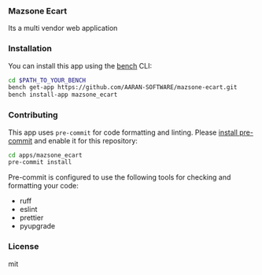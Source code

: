 ### Mazsone Ecart

Its a multi vendor web application 

### Installation

You can install this app using the [bench](https://github.com/frappe/bench) CLI:

```bash
cd $PATH_TO_YOUR_BENCH
bench get-app https://github.com/AARAN-SOFTWARE/mazsone-ecart.git
bench install-app mazsone_ecart
```

### Contributing

This app uses `pre-commit` for code formatting and linting. Please [install pre-commit](https://pre-commit.com/#installation) and enable it for this repository:

```bash
cd apps/mazsone_ecart
pre-commit install
```

Pre-commit is configured to use the following tools for checking and formatting your code:

- ruff
- eslint
- prettier
- pyupgrade

### License

mit
